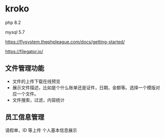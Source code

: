 # kroko

php 8.2

mysql 5.7

https://flysystem.thephpleague.com/docs/getting-started/

https://filegator.io/

## 文件管理功能

- 文件的上传下载在线预览
- 展示文件描述，比如是个什么账单还是证件，日期，金额等。选择一个模版对应一个文件。
- 文件搜索，过滤，内容统计

## 员工信息管理

请假单，ID 等上传
个人基本信息展示
